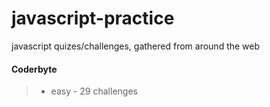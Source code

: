 # javascript-practice
javascript quizes/challenges, gathered from around the web

#### Coderbyte
> *  easy - 29 challenges
